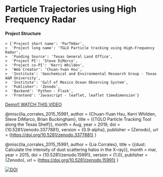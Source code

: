 # Particle Trajectories using High Frequency Radar

#### Project Structure

	> {'Project short name': 'ParTHdar',
	>  'Project long name': 'TGLO Particle tracking using High-Frequency Radar',
	>  'Funding Source': 'Texas General Land Office', 
	>  'Project PI': 'Steve DiMarco',
	>  'Project co-PI': 'Kerri Whilden',
	>  'Web Creator': 'Chuan-Yuan Hsu',
	>  'Institute': 'Geochemical and Environmental Research Group - Texas A&M University',
	>  'Institute': 'Gulf of Mexico Ocean Observing System',
	>  'Publisher': 'Zenodo',
	>  'Backend': 'Python - Flask', 
	>  'Frontend': 'Javascript - leaflet, leaflet timedimension'}

[Demo!! WATCH THIS VIDEO](https://drive.google.com/open?id=1TFxRrpMWCSRzh-8_nxmHFLo736q1zXwO)



@misc{lia_corrales_2015_15991,
    author       = {Chuan-Yuan Hsu, Kerri Whilden, Steve DiMarco, Brian Buckingham},
    title        = {{TGLO Particle Tracking Tool along the Texas Shelf}},
    month        = Aug,
    year         = 2019,
    doi          = {10.5281/zenodo.3377881},
    version      = {0.9-alpha},
    publisher    = {Zenodo},
    url          = {https://doi.org/10.5281/zenodo.3377881}
    }
    
@misc{lia_corrales_2015_15991,
    author       = {Lia Corrales},
    title        = {{dust: Calculate the intensity of dust scattering halos in the X-ray}},
    month        = mar,
    year         = 2015,
    doi          = {10.5281/zenodo.15991},
    version      = {1.0},
    publisher    = {Zenodo},
    url          = {https://doi.org/10.5281/zenodo.15991}
    }    
    
    
[![DOI](https://zenodo.org/badge/199946692.svg)](https://zenodo.org/badge/latestdoi/199946692)
